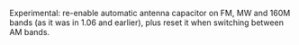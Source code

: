 Experimental: re-enable automatic antenna capacitor on FM, MW and 160M bands (as it was in 1.06 and earlier), plus reset it when switching between AM bands.